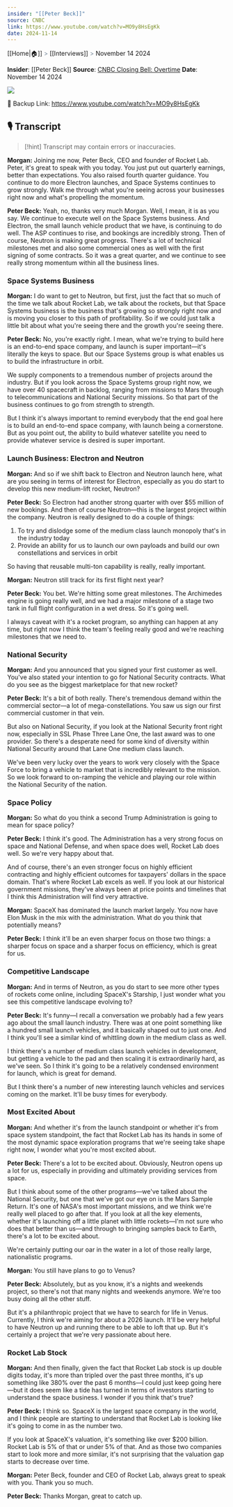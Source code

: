 ```yaml
---
insider: "[[Peter Beck]]"
source: CNBC
link: https://www.youtube.com/watch?v=MO9y8HsEgKk
date: 2024-11-14
---
```

[[Home|🏠]] <span style="color: LightSlateGray">></span> [[Interviews]] <span style="color: LightSlateGray">></span> November 14 2024

**Insider**: [[Peter Beck]]
**Source**: [CNBC Closing Bell: Overtime](https://www.youtube.com/watch?v=MO9y8HsEgKk)
**Date**: November 14 2024

![](https://www.youtube.com/watch?v=MO9y8HsEgKk)

🔗 Backup Link: https://www.youtube.com/watch?v=MO9y8HsEgKk

## 🎙️ Transcript

>[!hint] Transcript may contain errors or inaccuracies.

**Morgan:** Joining me now, Peter Beck, CEO and founder of Rocket Lab. Peter, it's great to speak with you today. You just put out quarterly earnings, better than expectations. You also raised fourth quarter guidance. You continue to do more Electron launches, and Space Systems continues to grow strongly. Walk me through what you're seeing across your businesses right now and what's propelling the momentum.

**Peter Beck:** Yeah, no, thanks very much Morgan. Well, I mean, it is as you say. We continue to execute well on the Space Systems business. And Electron, the small launch vehicle product that we have, is continuing to do well. The ASP continues to rise, and bookings are incredibly strong. Then of course, Neutron is making great progress. There's a lot of technical milestones met and also some commercial ones as well with the first signing of some contracts. So it was a great quarter, and we continue to see really strong momentum within all the business lines.

### Space Systems Business

**Morgan:** I do want to get to Neutron, but first, just the fact that so much of the time we talk about Rocket Lab, we talk about the rockets, but that Space Systems business is the business that's growing so strongly right now and is moving you closer to this path of profitability. So if we could just talk a little bit about what you're seeing there and the growth you're seeing there.

**Peter Beck:** No, you're exactly right. I mean, what we're trying to build here is an end-to-end space company, and launch is super important—it's literally the keys to space. But our Space Systems group is what enables us to build the infrastructure in orbit.

We supply components to a tremendous number of projects around the industry. But if you look across the Space Systems group right now, we have over 40 spacecraft in backlog, ranging from missions to Mars through to telecommunications and National Security missions. So that part of the business continues to go from strength to strength.

But I think it's always important to remind everybody that the end goal here is to build an end-to-end space company, with launch being a cornerstone. But as you point out, the ability to build whatever satellite you need to provide whatever service is desired is super important.

### Launch Business: Electron and Neutron

**Morgan:** And so if we shift back to Electron and Neutron launch here, what are you seeing in terms of interest for Electron, especially as you do start to develop this new medium-lift rocket, Neutron?

**Peter Beck:** So Electron had another strong quarter with over $55 million of new bookings. And then of course Neutron—this is the largest project within the company. Neutron is really designed to do a couple of things:
1. To try and dislodge some of the medium class launch monopoly that's in the industry today
2. Provide an ability for us to launch our own payloads and build our own constellations and services in orbit

So having that reusable multi-ton capability is really, really important.

**Morgan:** Neutron still track for its first flight next year?

**Peter Beck:** You bet. We're hitting some great milestones. The Archimedes engine is going really well, and we had a major milestone of a stage two tank in full flight configuration in a wet dress. So it's going well.

I always caveat with it's a rocket program, so anything can happen at any time, but right now I think the team's feeling really good and we're reaching milestones that we need to.

### National Security

**Morgan:** And you announced that you signed your first customer as well. You've also stated your intention to go for National Security contracts. What do you see as the biggest marketplace for that new rocket?

**Peter Beck:** It's a bit of both really. There's tremendous demand within the commercial sector—a lot of mega-constellations. You saw us sign our first commercial customer in that vein.

But also on National Security, if you look at the National Security front right now, especially in SSL Phase Three Lane One, the last award was to one provider. So there's a desperate need for some kind of diversity within National Security around that Lane One medium class launch.

We've been very lucky over the years to work very closely with the Space Force to bring a vehicle to market that is incredibly relevant to the mission. So we look forward to on-ramping the vehicle and playing our role within the National Security of the nation.

### Space Policy

**Morgan:** So what do you think a second Trump Administration is going to mean for space policy?

**Peter Beck:** I think it's good. The Administration has a very strong focus on space and National Defense, and when space does well, Rocket Lab does well. So we're very happy about that.

And of course, there's an even stronger focus on highly efficient contracting and highly efficient outcomes for taxpayers' dollars in the space domain. That's where Rocket Lab excels as well. If you look at our historical government missions, they've always been at price points and timelines that I think this Administration will find very attractive.

**Morgan:** SpaceX has dominated the launch market largely. You now have Elon Musk in the mix with the administration. What do you think that potentially means?

**Peter Beck:** I think it'll be an even sharper focus on those two things: a sharper focus on space and a sharper focus on efficiency, which is great for us.

### Competitive Landscape

**Morgan:** And in terms of Neutron, as you do start to see more other types of rockets come online, including SpaceX's Starship, I just wonder what you see this competitive landscape evolving to?

**Peter Beck:** It's funny—I recall a conversation we probably had a few years ago about the small launch industry. There was at one point something like a hundred small launch vehicles, and it basically shaped out to just one. And I think you'll see a similar kind of whittling down in the medium class as well.

I think there's a number of medium class launch vehicles in development, but getting a vehicle to the pad and then scaling it is extraordinarily hard, as we've seen. So I think it's going to be a relatively condensed environment for launch, which is great for demand.

But I think there's a number of new interesting launch vehicles and services coming on the market. It'll be busy times for everybody.

### Most Excited About

**Morgan:** And whether it's from the launch standpoint or whether it's from space system standpoint, the fact that Rocket Lab has its hands in some of the most dynamic space exploration programs that we're seeing take shape right now, I wonder what you're most excited about.

**Peter Beck:** There's a lot to be excited about. Obviously, Neutron opens up a lot for us, especially in providing and ultimately providing services from space.

But I think about some of the other programs—we've talked about the National Security, but one that we've got our eye on is the Mars Sample Return. It's one of NASA's most important missions, and we think we're really well placed to go after that. If you look at all the key elements, whether it's launching off a little planet with little rockets—I'm not sure who does that better than us—and through to bringing samples back to Earth, there's a lot to be excited about.

We're certainly putting our oar in the water in a lot of those really large, nationalistic programs.

**Morgan:** You still have plans to go to Venus?

**Peter Beck:** Absolutely, but as you know, it's a nights and weekends project, so there's not that many nights and weekends anymore. We're too busy doing all the other stuff.

But it's a philanthropic project that we have to search for life in Venus. Currently, I think we're aiming for about a 2026 launch. It'll be very helpful to have Neutron up and running there to be able to loft that up. But it's certainly a project that we're very passionate about here.

### Rocket Lab Stock

**Morgan:** And then finally, given the fact that Rocket Lab stock is up double digits today, it's more than tripled over the past three months, it's up something like 380% over the past 6 months—I could just keep going here—but it does seem like a tide has turned in terms of investors starting to understand the space business. I wonder if you think that's true?

**Peter Beck:** I think so. SpaceX is the largest space company in the world, and I think people are starting to understand that Rocket Lab is looking like it's going to come in as the number two.

If you look at SpaceX's valuation, it's something like over $200 billion. Rocket Lab is 5% of that or under 5% of that. And as those two companies start to look more and more similar, it's not surprising that the valuation gap starts to decrease over time.

**Morgan:** Peter Beck, founder and CEO of Rocket Lab, always great to speak with you. Thank you so much.

**Peter Beck:** Thanks Morgan, great to catch up.